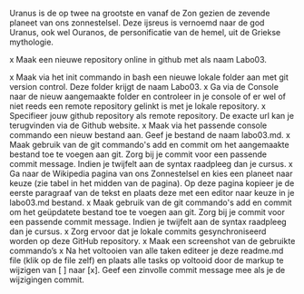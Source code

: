 

Uranus is de op twee na grootste en vanaf de Zon gezien de zevende planeet van ons zonnestelsel. Deze ijsreus is vernoemd naar de god Uranus, ook wel Ouranos, de personificatie van de hemel, uit de Griekse mythologie.

x	 Maak een nieuwe repository online in github met als naam Labo03.

x	 Maak via het init commando in bash een nieuwe lokale folder aan met git version control. Deze folder krijgt de naam Labo03.
x	  Ga via de Console naar de nieuw aangemaakte folder en controleer in je console of er wel of niet reeds een remote repository gelinkt is met je lokale repository.
x	  Specifieer jouw github repository als remote repository. De exacte url kan je terugvinden via de Github website.
x	  Maak via het passende console commando een nieuw bestand aan. Geef je bestand de naam labo03.md.
x	  Maak gebruik van de git commando's add en commit om het aangemaakte bestand toe te voegen aan git. Zorg bij je commit voor een passende commit message. Indien je twijfelt aan de syntax raadpleeg dan je cursus.
x	  Ga naar de Wikipedia pagina van ons Zonnestelsel en kies een planeet naar keuze (zie tabel in het midden van de pagina). Op deze pagina kopieer je de eerste paragraaf van de tekst en plaats deze met een editor naar keuze in je labo03.md bestand.
x	  Maak gebruik van de git commando's add en commit om het geüpdatete bestand toe te voegen aan git. Zorg bij je commit voor een passende commit message. Indien je twijfelt aan de syntax raadpleeg dan je cursus.
x	  Zorg ervoor dat je lokale commits gesynchroniseerd worden op deze GitHub repository.
x	  Maak een screenshot van de gebruikte commando’s
x	  Na het voltooien van alle taken editeer je deze readme.md file (klik op de file zelf) en plaats alle tasks op voltooid door de markup te wijzigen van [ ] naar [x]. Geef een zinvolle commit message mee als je de wijzigingen commit.
